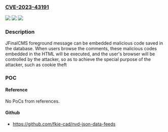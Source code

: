 ### [CVE-2023-43191](https://cve.mitre.org/cgi-bin/cvename.cgi?name=CVE-2023-43191)
![](https://img.shields.io/static/v1?label=Product&message=n%2Fa&color=blue)
![](https://img.shields.io/static/v1?label=Version&message=n%2Fa&color=blue)
![](https://img.shields.io/static/v1?label=Vulnerability&message=n%2Fa&color=brighgreen)

### Description

JFinalCMS foreground message can be embedded malicious code saved in the database. When users browse the comments, these malicious codes embedded in the HTML will be executed, and the user's browser will be controlled by the attacker, so as to achieve the special purpose of the attacker, such as cookie theft

### POC

#### Reference
No PoCs from references.

#### Github
- https://github.com/fkie-cad/nvd-json-data-feeds

